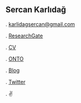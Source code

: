 ## Sercan Karlıdağ

. karlidagsercan@gmail.com

. [ResearchGate](https://www.researchgate.net/profile/Sercan-Karlidag)

. [CV](https://drive.google.com/file/d/1wbYAf0gnGN9ZqlkQwPhb4UPdlPdSdaEh/view?usp=sharing)

. [ONTO](http://www.ontodergisi.com/)

. [Blog](https://karlidagsercan.blogspot.com/)

. [Twitter](https://twitter.com/karlidagsercan)

. ✌️
